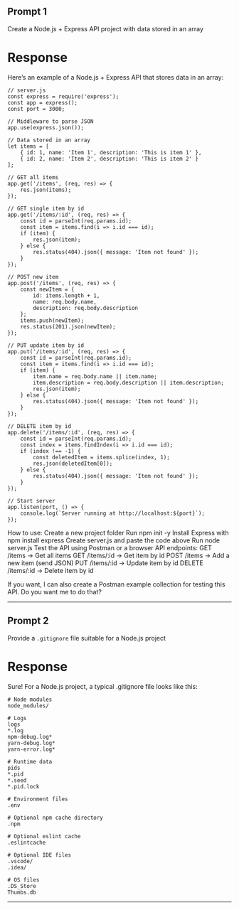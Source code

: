 ## Prompt 1
Create a Node.js + Express API project with data stored in an array

# Response
Here’s an example of a Node.js + Express API that stores data in an array:

```javasrcript
// server.js
const express = require('express');
const app = express();
const port = 3000;

// Middleware to parse JSON
app.use(express.json());

// Data stored in an array
let items = [
    { id: 1, name: 'Item 1', description: 'This is item 1' },
    { id: 2, name: 'Item 2', description: 'This is item 2' }
];

// GET all items
app.get('/items', (req, res) => {
    res.json(items);
});

// GET single item by id
app.get('/items/:id', (req, res) => {
    const id = parseInt(req.params.id);
    const item = items.find(i => i.id === id);
    if (item) {
        res.json(item);
    } else {
        res.status(404).json({ message: 'Item not found' });
    }
});

// POST new item
app.post('/items', (req, res) => {
    const newItem = {
        id: items.length + 1,
        name: req.body.name,
        description: req.body.description
    };
    items.push(newItem);
    res.status(201).json(newItem);
});

// PUT update item by id
app.put('/items/:id', (req, res) => {
    const id = parseInt(req.params.id);
    const item = items.find(i => i.id === id);
    if (item) {
        item.name = req.body.name || item.name;
        item.description = req.body.description || item.description;
        res.json(item);
    } else {
        res.status(404).json({ message: 'Item not found' });
    }
});

// DELETE item by id
app.delete('/items/:id', (req, res) => {
    const id = parseInt(req.params.id);
    const index = items.findIndex(i => i.id === id);
    if (index !== -1) {
        const deletedItem = items.splice(index, 1);
        res.json(deletedItem[0]);
    } else {
        res.status(404).json({ message: 'Item not found' });
    }
});

// Start server
app.listen(port, () => {
    console.log(`Server running at http://localhost:${port}`);
});
```

How to use:
Create a new project folder
Run npm init -y
Install Express with npm install express
Create server.js and paste the code above
Run node server.js
Test the API using Postman or a browser
API endpoints:
GET /items → Get all items
GET /items/:id → Get item by id
POST /items → Add a new item (send JSON)
PUT /items/:id → Update item by id
DELETE /items/:id → Delete item by id

If you want, I can also create a Postman example collection for testing this API. Do you want me to do that?

---

## Prompt 2
Provide a `.gitignore` file suitable for a Node.js project

# Response
Sure! For a Node.js project, a typical .gitignore file looks like this:

```base
# Node modules
node_modules/

# Logs
logs
*.log
npm-debug.log*
yarn-debug.log*
yarn-error.log*

# Runtime data
pids
*.pid
*.seed
*.pid.lock

# Environment files
.env

# Optional npm cache directory
.npm

# Optional eslint cache
.eslintcache

# Optional IDE files
.vscode/
.idea/

# OS files
.DS_Store
Thumbs.db
```
---
